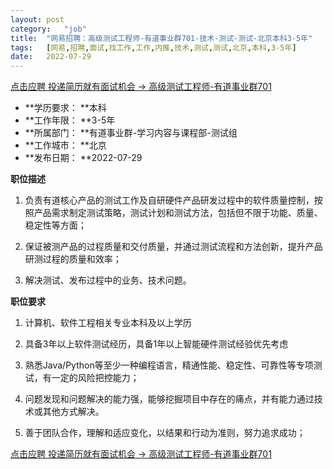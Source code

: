 ```yaml
---
layout:	post
category:	"job"
title:	"网易招聘：高级测试工程师-有道事业群701-技术-测试-测试-北京本科3-5年"
tags:	[网易,招聘,面试,找工作,工作,内推,技术,测试,测试,北京,本科,3-5年]
date:	2022-07-29
---
```


[点击应聘 投递简历就有面试机会 ->  高级测试工程师-有道事业群701](http://mobile.bole.netease.com/bole/boleDetail?id=41927&employeeId=346f03c3cda5f04c&key=all)



- **学历要求： **本科
- **工作年限： **3-5年
- **所属部门： **有道事业群-学习内容与课程部-测试组
- **工作城市： **北京
- **发布日期： **2022-07-29



**职位描述**

1. 负责有道核心产品的测试工作及自研硬件产品研发过程中的软件质量控制，按照产品需求制定测试策略，测试计划和测试方法，包括但不限于功能、质量、稳定性等方面；

2. 保证被测产品的过程质量和交付质量，并通过测试流程和方法创新，提升产品研测过程的质量和效率；

3. 解决测试、发布过程中的业务、技术问题。



**职位要求**

1. 计算机、软件工程相关专业本科及以上学历

2. 具备3年以上软件测试经历，具备1年以上智能硬件测试经验优先考虑 

3. 熟悉Java/Python等至少一种编程语言，精通性能、稳定性、可靠性等专项测试，有一定的风险把控能力；

4. 问题发现和问题解决的能力强，能够挖掘项目中存在的痛点，并有能力通过技术或其他方式解决。

5. 善于团队合作，理解和适应变化，以结果和行动为准则，努力追求成功；



[点击应聘 投递简历就有面试机会 ->  高级测试工程师-有道事业群701](http://mobile.bole.netease.com/bole/boleDetail?id=41927&employeeId=346f03c3cda5f04c&key=all)